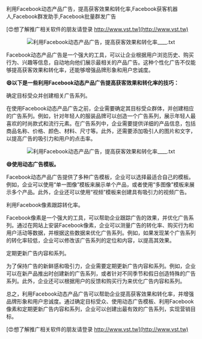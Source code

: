 利用Facebook动态产品广告，提高获客效果和转化率,Facebook获客机器人,Facebook群发助手,Facebook批量群发广告

[😍想了解推广相关软件的朋友请登录 http://www.vst.tw](http://www.vst.tw)

 <center><img src="https://vst.tw/MP4/tuiguang/png/4.png" alt="利用Facebook动态产品广告，提高获客效果和转化率____.txt"></center>

Facebook动态产品广告是一个强大的工具，可以让企业根据用户浏览历史、购买行为、兴趣等信息，自动地向他们展示最相关的产品广告。这种个性化广告不仅能够提高获客效果和转化率，还能够增强品牌形象和用户忠诚度。

**😄以下是一些利用Facebook动态产品广告提高获客效果和转化率的技巧：**

确定目标受众并创建相关广告系列。

在使用Facebook动态产品广告之前，企业需要确定其目标受众群体，并创建相应的广告系列。例如，针对年轻人的服装品牌可以创造一个广告系列，展示年轻人最喜欢的时尚款式和流行元素。在广告系列中，企业需要提供详细的产品信息，包括商品名称、价格、颜色、材料、尺寸等。此外，还需要添加吸引人的图片和文字，以提高广告的吸引力和用户的点击率。

 <center><img src="https://vst.tw/MP4/tuiguang/png/3.png" alt="利用Facebook动态产品广告，提高获客效果和转化率____.txt"></center>

**😄使用动态广告模板。**

Facebook动态产品广告提供了多种广告模板，企业可以选择最适合自己的模板。例如，企业可以使用“单一图像”模板来展示单个产品，或者使用“多图像”模板来展示多个产品。此外，企业还可以使用“视频”模板来创建具有吸引力的视频广告。

利用Facebook像素跟踪转化率。

Facebook像素是一个强大的工具，可以帮助企业跟踪广告的效果，并优化广告系列。通过在网站上安装Facebook像素，企业可以测量广告的转化率、购买行为和用户活动等数据，并根据这些数据来优化广告系列。例如，如果发现某个广告系列的转化率较低，企业可以修改该广告系列的定位和内容，以提高其效果。

定期更新广告内容和系列。

为了保持广告的新鲜感和吸引力，企业需要定期更新广告内容和系列。例如，企业可以在新产品推出时创建新的广告系列，或者针对不同季节和假日创造特殊的广告系列。此外，企业还可以根据用户的反馈和购买行为来优化广告内容和系列。

总之，利用Facebook动态产品广告可以帮助企业提高获客效果和转化率，并增强品牌形象和用户忠诚度。通过确定目标受众、使用动态广告模板、利用Facebook像素和定期更新广告内容和系列，企业可以创建出最有效的广告系列，实现营销目标。

[😍想了解推广相关软件的朋友请登录 http://www.vst.tw](http://www.vst.tw)



